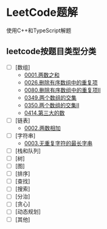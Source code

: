 # LeetCode题解

使用C++和TypeScript解题

## leetcode按题目类型分类

+ [ ] [数组]
  - [0001.两数之和](./0001/0001.两数之和.md)
  - [0026.删除有序数组中的重复项](./0026/0026.删除有序数组中的重复项.md)
  - [0080.删除有序数组中的重复项II](./0080/0080.删除有序数组中的重复项II.md)
  - [0349.两个数组的交集](./0349/0349.两个数组的交集.md)
  - [0350.两个数组的交集II](./0350/0350.两个数组的交集II.md)
  - [0414.第三大的数](./0414/0414.第三大的数.md)
+ [ ] [链表]
  * [0002.两数相加](./0002/0002.两数相加/readme.md)
+ [ ] [字符串]
  * [0003.无重复字符的最长字串](./0003/0003.无重复字符的最长字串.md)
+ [ ] [栈和队列]
+ [ ] [树]
+ [ ] [图]
+ [ ] [排序]
+ [ ] [查找]
+ [ ] [搜索]
+ [ ] [分治]
+ [ ] [贪心]
+ [ ] [动态规划]
+ [ ] [其他]